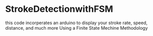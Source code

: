 # StrokeDetectionwithFSM
this code incorperates an arduino to display your stroke rate, speed, distance, and much more Using a Finite State Mechine Methodology
